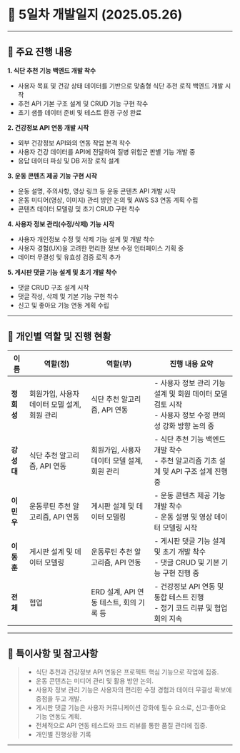 # 📝 5일차 개발일지 (2025.05.26)

---

## 📌 주요 진행 내용

 **1. 식단 추천 기능 백엔드 개발 착수**  
 - 사용자 목표 및 건강 상태 데이터를 기반으로 맞춤형 식단 추천 로직 백엔드 개발 시작  
 - 추천 API 기본 구조 설계 및 CRUD 기능 구현 착수  
 - 초기 샘플 데이터 준비 및 테스트 환경 구성 완료  

 **2. 건강정보 API 연동 개발 시작**  
 - 외부 건강정보 API와의 연동 작업 본격 착수  
 - 사용자 건강 데이터를 API에 전달하여 질병 위험군 판별 기능 개발 중  
 - 응답 데이터 파싱 및 DB 저장 로직 설계  

 **3. 운동 콘텐츠 제공 기능 구현 시작**  
 - 운동 설명, 주의사항, 영상 링크 등 운동 콘텐츠 API 개발 시작  
 - 운동 미디어(영상, 이미지) 관리 방안 논의 및 AWS S3 연동 계획 수립  
 - 콘텐츠 데이터 모델링 및 초기 CRUD 구현 착수  

 **4. 사용자 정보 관리(수정/삭제) 기능 시작**  
 - 사용자 개인정보 수정 및 삭제 기능 설계 및 개발 착수  
 - 사용자 경험(UX)을 고려한 편리한 정보 수정 인터페이스 기획 중  
 - 데이터 무결성 및 유효성 검증 로직 추가  

 **5. 게시판 댓글 기능 설계 및 초기 개발 착수**  
 - 댓글 CRUD 구조 설계 시작  
 - 댓글 작성, 삭제 및 기본 기능 구현 착수  
 - 신고 및 좋아요 기능 연동 계획 수립  

---

## 👥 **개인별 역할 및 진행 현황**

|   이름   | 역할(정)                                     | 역할(부)                                           | **진행 내용 요약**                                         |
|----------|----------------------------------------------|--------------------------------------------------|------------------------------------------------------------|
| **정회성** | 회원가입, 사용자 데이터 모델 설계, 회원 관리 | 식단 추천 알고리즘, API 연동                       | - 사용자 정보 관리 기능 설계 및 회원 데이터 모델 검토 시작<br>- 사용자 정보 수정 편의성 강화 방향 논의 중 |
| **강성대** | 식단 추천 알고리즘, API 연동                  | 회원가입, 사용자 데이터 모델 설계, 회원 관리      | - 식단 추천 기능 백엔드 개발 착수<br>- 추천 알고리즘 기초 설계 및 API 구조 설계 진행 중 |
| **이민우** | 운동루틴 추천 알고리즘, API 연동               | 게시판 설계 및 데이터 모델링                       | - 운동 콘텐츠 제공 기능 개발 착수<br>- 운동 설명 및 영상 데이터 모델링 시작 |
| **이동훈** | 게시판 설계 및 데이터 모델링                   | 운동루틴 추천 알고리즘, API 연동                    | - 게시판 댓글 기능 설계 및 초기 개발 착수<br>- 댓글 CRUD 및 기본 기능 구현 진행 중 |
| **전체** | 협업                                          | ERD 설계, API 연동 테스트, 회의 기록 등             | - 건강정보 API 연동 및 통합 테스트 진행<br>- 정기 코드 리뷰 및 협업 회의 지속 |

---

## 📝 **특이사항 및 참고사항**

> - 식단 추천과 건강정보 API 연동은 프로젝트 핵심 기능으로 작업에 집중.  
> - 운동 콘텐츠는 미디어 관리 및 활용 방안 논의.  
> - 사용자 정보 관리 기능은 사용자의 편리한 수정 경험과 데이터 무결성 확보에 중점을 두고 개발.  
> - 게시판 댓글 기능은 사용자 커뮤니케이션 강화에 필수 요소로, 신고·좋아요 기능 연동도 계획.  
> - 전체적으로 API 연동 테스트와 코드 리뷰를 통한 품질 관리에 집중.  
> - 개인별 진행상황 기록
---

